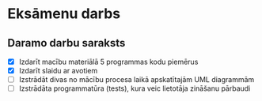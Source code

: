 # Eksāmenu darbs



## Daramo darbu saraksts
- [x] Izdarīt macību materiālā 5 programmas kodu piemērus
- [x] Izdarīt slaidu ar avotiem
- [ ] Izstrādāt divas no mācību procesa laikā apskatītajām UML diagrammām
- [ ] Izstrādāta programmatūra (tests), kura veic lietotāja zināšanu pārbaudi
